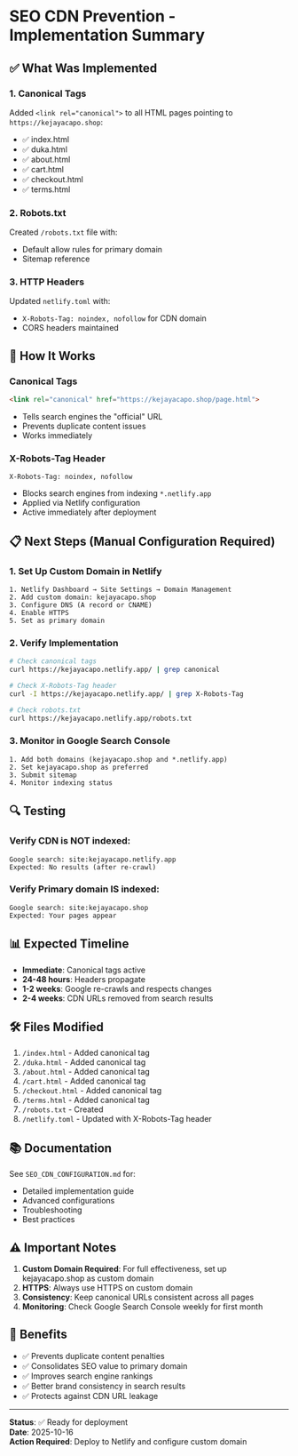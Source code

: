 # SEO CDN Prevention - Implementation Summary

## ✅ What Was Implemented

### 1. Canonical Tags
Added `<link rel="canonical">` to all HTML pages pointing to `https://kejayacapo.shop`:
- ✅ index.html
- ✅ duka.html
- ✅ about.html
- ✅ cart.html
- ✅ checkout.html
- ✅ terms.html

### 2. Robots.txt
Created `/robots.txt` file with:
- Default allow rules for primary domain
- Sitemap reference

### 3. HTTP Headers
Updated `netlify.toml` with:
- `X-Robots-Tag: noindex, nofollow` for CDN domain
- CORS headers maintained

## 🎯 How It Works

### Canonical Tags
```html
<link rel="canonical" href="https://kejayacapo.shop/page.html">
```
- Tells search engines the "official" URL
- Prevents duplicate content issues
- Works immediately

### X-Robots-Tag Header
```
X-Robots-Tag: noindex, nofollow
```
- Blocks search engines from indexing `*.netlify.app`
- Applied via Netlify configuration
- Active immediately after deployment

## 📋 Next Steps (Manual Configuration Required)

### 1. Set Up Custom Domain in Netlify
```
1. Netlify Dashboard → Site Settings → Domain Management
2. Add custom domain: kejayacapo.shop
3. Configure DNS (A record or CNAME)
4. Enable HTTPS
5. Set as primary domain
```

### 2. Verify Implementation
```bash
# Check canonical tags
curl https://kejayacapo.netlify.app/ | grep canonical

# Check X-Robots-Tag header
curl -I https://kejayacapo.netlify.app/ | grep X-Robots-Tag

# Check robots.txt
curl https://kejayacapo.netlify.app/robots.txt
```

### 3. Monitor in Google Search Console
```
1. Add both domains (kejayacapo.shop and *.netlify.app)
2. Set kejayacapo.shop as preferred
3. Submit sitemap
4. Monitor indexing status
```

## 🔍 Testing

### Verify CDN is NOT indexed:
```
Google search: site:kejayacapo.netlify.app
Expected: No results (after re-crawl)
```

### Verify Primary domain IS indexed:
```
Google search: site:kejayacapo.shop
Expected: Your pages appear
```

## 📊 Expected Timeline

- **Immediate**: Canonical tags active
- **24-48 hours**: Headers propagate
- **1-2 weeks**: Google re-crawls and respects changes
- **2-4 weeks**: CDN URLs removed from search results

## 🛠️ Files Modified

1. `/index.html` - Added canonical tag
2. `/duka.html` - Added canonical tag
3. `/about.html` - Added canonical tag
4. `/cart.html` - Added canonical tag
5. `/checkout.html` - Added canonical tag
6. `/terms.html` - Added canonical tag
7. `/robots.txt` - Created
8. `/netlify.toml` - Updated with X-Robots-Tag header

## 📚 Documentation

See `SEO_CDN_CONFIGURATION.md` for:
- Detailed implementation guide
- Advanced configurations
- Troubleshooting
- Best practices

## ⚠️ Important Notes

1. **Custom Domain Required**: For full effectiveness, set up kejayacapo.shop as custom domain
2. **HTTPS**: Always use HTTPS on custom domain
3. **Consistency**: Keep canonical URLs consistent across all pages
4. **Monitoring**: Check Google Search Console weekly for first month

## 🎉 Benefits

- ✅ Prevents duplicate content penalties
- ✅ Consolidates SEO value to primary domain
- ✅ Improves search engine rankings
- ✅ Better brand consistency in search results
- ✅ Protects against CDN URL leakage

---

**Status**: ✅ Ready for deployment  
**Date**: 2025-10-16  
**Action Required**: Deploy to Netlify and configure custom domain
